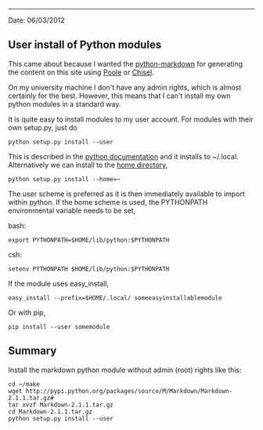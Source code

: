 ---
Date: 06/03/2012

User install of Python modules
------------------------------

This came about because I wanted the [python-markdown][py-md] for
generating the content on this site using [Poole][] or [Chisel][].

[py-md]: http://freewisdom.org/projects/python-markdown/
[Poole]: https://bitbucket.org/obensonne/poole
[Chisel]: https://github.com/dz/chisel

On my university machine I don't have any admin rights, which is
almost certainly for the best. However, this means that I can't
install my own python modules in a standard way.

It is quite easy to install modules to my user account. For
modules with their own setup.py, just do

    python setup.py install --user

This is described in the [python documentation][user-doc] and it
installs to ~/.local.  Alternatively we can install to the 
[home directory][home-doc],

    python setup.py install --home=~

[user-doc]: http://docs.python.org/install/index.html#alternate-installation-the-user-scheme
[home-doc]: http://docs.python.org/install/index.html#alternate-installation-the-home-scheme

The user scheme is preferred as it is then immediately available
to import within python. If the home scheme is used, the PYTHONPATH
environmental variable needs to be set,

bash:

    export PYTHONPATH=$HOME/lib/python:$PYTHONPATH

csh:

    setenv PYTHONPATH $HOME/lib/python:$PYTHONPATH 

If the module uses easy_install,
    
    easy_install --prefix=$HOME/.local/ someeasyinstallablemodule

Or with pip,

    pip install --user somemodule
    

Summary
-------

Install the markdown python module without admin (root) rights like
this:

    cd ~/make
    wget http://pypi.python.org/packages/source/M/Markdown/Markdown-2.1.1.tar.gz#
    tar xvzf Markdown-2.1.1.tar.gz
    cd Markdown-2.1.1.tar.gz
    python setup.py install --user

    
